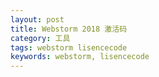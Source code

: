 ```yaml
---
layout: post
title: Webstorm 2018 激活码
category: 工具
tags: webstorm lisencecode
keywords: webstorm, lisencecode
---
```


